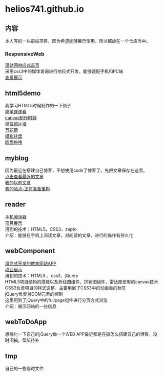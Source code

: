# helios741.github.io
## 内容
本人写的一些前端项目，因为希望能够展示使用，所以都放在一个仓库当中。
### ResponsiveWeb
[理财网响应式首页](https://github.com/helios741/helios741.github.io/tree/master/ResponsiveWeb) </br>
采用css3中的媒体查询进行响应式开发，能够适配手机和PC端 </br>
[查看展示](https://helios741.github.io/ResponsiveWeb/src/) </br>
## html5demo
我学习HTML5时候制作的一下例子 </br>
[简单连连看](https://helios741.github.io/html5demo/lianliankan.html)</br>
[canvas制作时钟](https://helios741.github.io/html5demo/clock.html)</br>
[弹性照片墙](https://helios741.github.io/html5demo/tenxingphoto.html)</br>
[万花筒](https://helios741.github.io/html5demo/wanhuatong.html) </br>
[模拟转盘](https://helios741.github.io/html5demo/zhuanpan.html) </br>
[圆盘拖拽](https://helios741.github.io/html5demo/tuozhuai.html) </br>
## myblog
因为最近在搭建自己博客，不想使用csdn了博客了。先把文章保存在这里。 </br>
[点击查看最近的文章](https://github.com/helios741/helios741.github.io/tree/master/myblog) </br>
[我的以前文章](http://blog.csdn.net/woshinannan741) </br>
[我的站点-正在准备重构](www.woshinannan741.com) </br>
## reader
[手机阅读器](https://github.com/helios741/helios741.github.io/tree/master/reader) </br>
[项目展示](http://woshinannan741.com/reader/) </br>
用到的技术：HTML5，CSS3，zepto </br>
介绍：能够在手机上阅读文章，对阅读的文章、进行的操作有持久化 </br>
## webComponent
[组件式开发的教育网站APP](https://github.com/helios741/helios741.github.io/tree/master/webComponent) </br>
[项目展示](https://helios741.github.io/webComponent/) </br>
用到的技术：HTML5 、css3、jQuery</br>
HTML5项目结构的搭建以及折线图组件，饼状图组件，雷达图使用的canvas技术</br>
CSS3负责项目的样式调整，主要用到了CSS3中的动画类的标签</br>
jQuery负责对DOM元素的控制</br>
这里用到了jQuery中的fullpage组件进行分页方式浏览</br>
介绍：展示网站的一些信息</br>
## webToDoApp
想强化一下自己的jQuery做一个WEB APP最近都是在搞怎么搭建自己的博客。没时间搞。留坑待补</br>
## tmp
自己的一些临时文件






